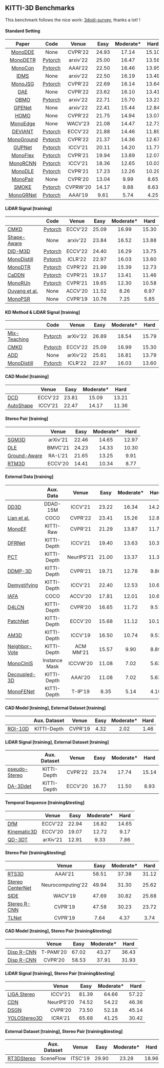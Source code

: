 ## KITTI-3D Benchmarks
This benchmark follows the nice work: [3dodi-survey](https://github.com/xinzhuma/3dodi-survey/blob/master/docs/benchmark_kitti.md), thanks a lot! !


#### Standard Setting 

| Paper | Code | Venue | Easy | Moderate\* | Hard |
| :---: | :--: | :---: | :--: | :------: | :--: |
| [MonoDDE](https://arxiv.org/abs/2205.09373.pdf) | None | CVPR'22 | 24.93 | 17.14 |15.10|
| [MonoDETR](https://arxiv.org/abs/2203.13310) | [Pytorch](https://github.com/ZrrSkywalker/MonoDETR) | arxiv'22 | 25.00 | 16.47 | 13.58|
| [MonoCon](https://arxiv.org/pdf/2112.04628.pdf) | [Pytorch](https://github.com/Xianpeng919/MonoCon) | AAAI'22 | 22.50 | 16.46 |13.95|
| [IDMS](https://arxiv.org/abs/2212.01528.pdf) | None | arxiv'22 | 22.50 | 16.19 |13.49|
| [MonoJSG](https://arxiv.org/pdf/2203.08563.pdf) | [Pytorch](https://github.com/lianqing11/MonoJSG) | CVPR'22 | 22.69 | 16.14 |13.64|
| [DAE](https://openaccess.thecvf.com/content/CVPR2022/papers/Zhang_Dimension_Embeddings_for_Monocular_3D_Object_Detection_CVPR_2022_paper.pdf) | None | CVPR'22 | 23.62 | 16.10 |13.41|
| [OBMO](https://arxiv.org/abs/2212.10049.pdf) | [Pytorch](https://github.com/mrsempress/OBMO) | arxiv'22 |22.71 | 15.70 |13.23|
| [GPENet](https://arxiv.org/abs/2211.01556.pdf) | None | arxiv'22 | 22.41 | 15.44 |12.84|
| [HOMO](https://openaccess.thecvf.com/content/CVPR2022/papers/Gu_Homography_Loss_for_Monocular_3D_Object_Detection_CVPR_2022_paper.pdf) | None | CVPR'22 | 21.75| 14.94 |13.07|
| [MonoEdge](https://arxiv.org/abs/2301.01802.pdf) | None | WACV'23 |21.08 | 14.47 |12.73|
| [DEVIANT](https://arxiv.org/pdf/2207.10758.pdf) | [Pytorch](https://github.com/abhi1kumar/DEVIANT) | ECCV'22 | 21.88 | 14.46 |11.89|
| [MonoGround](https://openaccess.thecvf.com/content/CVPR2022/papers/Qin_MonoGround_Detecting_Monocular_3D_Objects_From_the_Ground_CVPR_2022_paper.pdf) | [Pytorch](https://github.com/cfzd/MonoGround) | CVPR'22 | 21.37 | 14.36 |12.67|
| [GUPNet](https://arxiv.org/pdf/2107.13931.pdf) | [Pytorch](https://github.com/SuperMHP/GUPNet) | ICCV'21 | 20.11 | 14.20 |11.77|
| [MonoFlex](https://arxiv.org/pdf/2104.02323.pdf) | [Pytorch](https://github.com/zhangyp15/MonoFlex) | CVPR'21 | 19.94 | 13.89 |12.07|
| [MonoRCNN](https://arxiv.org/pdf/2104.03775.pdf) | [Pytorch](https://github.com/Rock-100/MonoDet) | ICCV'21 | 18.36 | 12.65 |10.03|
| [MonoDLE](https://arxiv.org/pdf/2103.16237.pdf) | [Pytorch](https://github.com/xinzhuma/monodle) | CVPR'21 | 17.23 | 12.26 |10.29|
| [MonoPair](https://arxiv.org/pdf/2003.00504.pdf) | None | CVPR'20 | 13.04 | 9.99 |8.65|
| [SMOKE](https://arxiv.org/pdf/2002.10111.pdf) | [Pytorch](https://github.com/lzccccc/SMOKE) | CVPRW'20 | 14.17 |	9.88 | 8.63|
| [MonoGRNet](https://arxiv.org/pdf/1811.10247.pdf) | [Pytorch](https://github.com/Zengyi-Qin/MonoGRNet) | AAAI'19 | 9.61 | 5.74 |4.25|



#### LiDAR Signal [training]

|      | Code | Venue | Easy | Moderate\* | Hard |
| ---- | :---:| :---: | :--: | :------: | :--: |
| [CMKD](https://arxiv.org/pdf/2211.07171.pdf) | [Pytorch](https://github.com/Cc-Hy/CMKD) | ECCV'22 | 25.09 | 16.99 |15.30|
| [Shape-Aware](https://arxiv.org/abs/2204.08717.pdf) | None | arxiv'22 | 23.84 | 16.52 |13.88|
| [DID-M3D](https://arxiv.org/pdf/2207.08531.pdf) | [Pytorch](https://github.com/SPengLiang/DID-M3D) | ECCV'22 | 24.40 | 16.29 |13.75|
| [MonoDistill](https://arxiv.org/abs/2201.10830) | [Pytorch](https://github.com/monster-ghost/MonoDistill) | ICLR'22 | 22.97 | 16.03 |13.60|
| [MonoDTR](https://arxiv.org/pdf/2203.10981.pdf) | [Pytorch](https://github.com/kuanchihhuang/MonoDTR) | CVPR'22 | 21.99 | 15.39 |12.73|
| [CaDDN](https://arxiv.org/pdf/2103.01100.pdf) | [Pytorch](https://github.com/open-mmlab/OpenPCDet) | CVPR'21 | 19.17 | 13.41 |11.46|
| [MonoRUn](https://arxiv.org/abs/2103.12605.pdf) | [Pytorch](https://github.com/tjiiv-cprg/MonoRUn) | CVPR'21 | 19.65 | 12.30 |10.58|
| [Ouyang et al.](https://openaccess.thecvf.com/content/ACCV2020/papers/Ouyang_Dynamic_Depth_Fusion_and_Transformation_for_Monocular_3D_Object_Detection_ACCV_2020_paper.pdf) | None | ACCV'20 | 11.52 | 8.26 |6.97|
| [MonoPSR](https://arxiv.org/pdf/1904.01690.pdf) | None | CVPR'19 | 10.76 | 7.25 |5.85|


#### KD Method & LiDAR Signal [training]

|      | Code | Venue | Easy | Moderate\* | Hard |
| ---- | :---:| :---: | :--: | :------: | :--: |
| [Mix-Teaching](https://arxiv.org/abs/2207.04448v1) | [Pytorch](https://github.com/yanglei18/Mix-Teaching) | arXiv'22 | 26.89| 18.54| 15.79|
| [CMKD](https://arxiv.org/pdf/2211.07171.pdf) | [Pytorch](https://github.com/Cc-Hy/CMKD) | ECCV'22 | 25.09 | 16.99 |15.30|
| [ADD](https://arxiv.org/abs/2211.16779) | None | arXiv'22 | 25.61| 16.81| 13.79|
| [MonoDistill](https://arxiv.org/abs/2201.10830) | [Pytorch](https://github.com/monster-ghost/MonoDistill) | ICLR'22 | 22.97 | 16.03 |13.60|


#### CAD Model [training]

|      | Venue | Easy | Moderate\* | Hard |
| ---- | :---: | :--: | :------: | :--: |
| [DCD](https://arxiv.org/pdf/2207.10047.pdf) | ECCV'22 | 23.81| 15.09 |13.21|
| [AutoShape](https://arxiv.org/pdf/2108.11127.pdf) | ICCV'21 | 22.47 | 14.17 |11.36|



#### Stereo Pair [training]

|      | Venue | Easy | Moderate\* | Hard |
| ---- | :---: | :--: | :------: | :--: |
| [SGM3D](https://arxiv.org/pdf/2112.01914.pdf) | arXiv'21 | 22.46 | 14.65 |12.97|
| [DLE](https://www.bmvc2021-virtualconference.com/assets/papers/0299.pdf) | BMVC'21 | 24.23 | 14.33 |10.30|
| [Ground-Aware](https://arxiv.org/pdf/2102.00690.pdf) | RA-L'21 | 21.65 | 13.25 |9.91|
| [RTM3D](https://arxiv.org/pdf/2001.03343.pdf) | ECCV'20 | 14.41 | 10.34 |8.77|


#### External Data [training] 

|      | Aux. Data | Venue | Easy | Moderate\* | Hard |
| ---- | :---: | :--: | :--: | :------: | :--: |
| [DD3D](https://arxiv.org/pdf/2108.06417.pdf)                 |     DDAD-15M     |  ICCV'21   | 23.22 |   16.34    |14.20|
| [Lian et al.](https://arxiv.org/pdf/2104.05858.pdf)          |       COCO       |  CVPR'22   | 23.41 |   15.26    |12.80|
| [MonoEF](https://openaccess.thecvf.com/content/CVPR2021/papers/Zhou_Monocular_3D_Object_Detection_An_Extrinsic_Parameter_Free_Approach_CVPR_2021_paper.pdf) |  KITTI-Raw  |  CVPR'21   | 21.29 |   13.87    |11.71|
| [DFRNet](https://openaccess.thecvf.com/content/ICCV2021/papers/Zou_The_Devil_Is_in_the_Task_Exploiting_Reciprocal_Appearance-Localization_Features_ICCV_2021_paper.pdf) | KITTI-Depth  |  ICCV‘21   | 19.40 |   13.63    |10.35|
| [PCT](https://proceedings.neurips.cc/paper/2021/file/6f3ef77ac0e3619e98159e9b6febf557-Paper.pdf) | KITTI-Depth  | NeurIPS'21 | 21.00 |   13.37    |11.31|
| [DDMP-3D](https://arxiv.org/pdf/2103.16470.pdf)              | KITTI-Depth  |  CVPR'21   | 19.71 |   12.78    |9.80|
| [Demystifying](https://openaccess.thecvf.com/content/ICCV2021/papers/Simonelli_Are_We_Missing_Confidence_in_Pseudo-LiDAR_Methods_for_Monocular_3D_ICCV_2021_paper.pdf) | KITTI-Depth  |  ICCV'21   | 22.40 |   12.53    |10.64|
| [IAFA](https://arxiv.org/pdf/2103.03480.pdf) | COCO |  ACCV'20  | 17.81 |   12.01   |10.61|
| [D4LCN](https://arxiv.org/pdf/1912.04799.pdf)                | KITTI-Depth  |  CVPR'20   | 16.65 |   11.72    |9.51|
| [PatchNet](https://arxiv.org/pdf/2008.04582.pdf)             | KITTI-Depth  |  ECCV'20   | 15.68 |   11.12    |10.17|
| [AM3D](https://arxiv.org/pdf/1903.11444.pdf)                 | KITTI-Depth  |  ICCV'19   | 16.50 |   10.74    |9.52|
| [Neighbor-Vote](https://arxiv.org/pdf/2107.02493.pdf)        | KITTI-Depth  | ACM MM'21  | 15.57 |    9.90    | 8.89  |
| [MonoCInIS](https://arxiv.org/pdf/2110.00464.pdf) | Instance Mask |  ICCVW'20  | 11.08 |    7.02    | 5.63  |
| [Decoupled-3D](https://arxiv.org/pdf/2002.01619.pdf)         | KITTI-Depth  |  AAAI'20   | 11.08 |    7.02    | 5.63  |
| [MonoFENet](https://ieeexplore.ieee.org/abstract/document/8897727/) | KITTI-Depth  |  T-IP'19   | 8.35  |    5.14    | 4.10  |



#### CAD Model [training], External Dataset [training]

|      | Aux. Dataset | Venue | Easy | Moderate\* | Hard |
| ---- | :---: | :--: | :--: | :------: | :--: |
| [ROI-10D](https://arxiv.org/pdf/1812.02781.pdf) | KITTI-Depth  | CVPR'19 | 4.32 |    2.02    |1.46|



#### LiDAR Signal [training], External Dataset [training]

|      | Aux. Dataset | Venue | Easy | Moderate\* | Hard |
| ---- | :---: | :--: | :--: | :------: | :--: |
| [pseudo-Stereo](https://arxiv.org/pdf/2203.02112.pdf) | KITTI-Depth  | CVPR'22 | 23.74 |    17.74    |15.14 |
| [DA-3Ddet](https://www.ecva.net/papers/eccv_2020/papers_ECCV/papers/123540018.pdf) | KITTI-Depth  | ECCV'20 | 16.77 |    11.50    |8.93|



#### Temporal Sequence [training&testing]

|      | Venue | Easy | Moderate\* | Hard |
| ---- | :---: | :--: | :------: | :--: |
| [DfM](https://arxiv.org/pdf/2207.12988.pdf) | ECCV'22 | 22.94 | 16.82 |14.65|
| [Kinematic3D](https://arxiv.org/pdf/2007.09548.pdf) | ECCV'20 | 19.07 | 12.72 |9.17|
| [QD-3DT](https://arxiv.org/pdf/2103.07351.pdf) | arXiv'21 | 12.91 | 9.33 |7.86|



#### Stereo Pair [training&testing]

|      | Venue | Easy | Moderate\* | Hard |
| ---- | :---: | :--: | :------: | :--: |
| [RTS3D](https://arxiv.org/pdf/2012.15072.pdf) | AAAI'21 | 58.51 |   37.38    | 31.12 |
| [Stereo CenterNet](https://arxiv.org/pdf/2103.11071.pdf) | Neurocomputing'22 | 49.94 |   31.30   | 25.62 |
| [SIDE](https://arxiv.org/pdf/2108.09663.pdf) | WACV'19 | 47.69 |   30.82   | 25.68 |
| [Stereo R-CNN](https://arxiv.org/pdf/1902.09738.pdf) | CVPR'19 | 47.58 |   30.23    | 23.72 |
| [TLNet](https://arxiv.org/pdf/1906.01193.pdf) | CVPR'19 | 7.64  |    4.37    | 3.74  |



#### CAD Model [training], Stereo Pair [training&testing]

|                                                             |   Venue   | Easy  | Moderate\* | Hard  |
| ----------------------------------------------------------- | :-------: | :---: | :--------: | :---: |
| [Disp R-CNN](https://jiamingsun.ml/docs/DispRCNN-TPAMI.pdf) | T-PAMI'20 | 67.02 |   43.27    | 36.43 |
| [Disp R-CNN](https://arxiv.org/pdf/2004.03572.pdf)          |  CVPR'20  | 58.53 |   37.91    | 31.93 |



#### LiDAR Signal [training], Stereo Pair [training&testing]

|                                                      |   Venue    | Easy  | Moderate\* | Hard  |
| ---------------------------------------------------- | :--------: | :---: | :--------: | :---: |
| [LIGA Stereo](https://arxiv.org/pdf/2108.08258.pdf)  |  ICCV'21   | 81.39 |   64.66    | 57.22 |
| [CDN](https://arxiv.org/pdf/2007.03085.pdf)          | NeurIPS'20 | 74.52 |   54.22    | 46.36 |
| [DSGN](https://arxiv.org/pdf/2001.03398.pdf)         |  CVPR'20   | 73.50 |   52.18    | 45.14 |
| [YOLOStereo3D](https://arxiv.org/pdf/2103.09422.pdf) |  ICRA'21   | 65.68 |   41.25    | 30.42 |



#### External Dataset [training], Stereo Pair [training&testing]

|      | Aux. Dataset | Venue | Easy | Moderate\* | Hard |
| ---- | :---: | :--: | :--: | :------: | :--: |
| [RT3DStereo](https://www.mrt.kit.edu/z/publ/download/2019/Koenigshof2019Objects.pdf) | SceneFlow | ITSC'19 | 29.90 | 23.28 |18.96|

